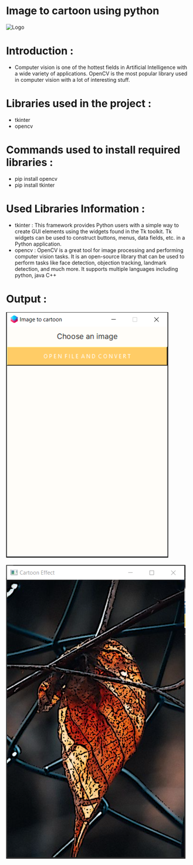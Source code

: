 # Image to cartoon using python
<img src = "https://user-images.githubusercontent.com/44014705/181914530-6ad48573-1617-4fb1-b5aa-1d1c861257b1.png" alt = "Logo" style="height: 150px; width:150px;"/>

# Introduction :<br>
- Computer vision is one of the hottest fields in Artificial Intelligence with a wide variety of applications. OpenCV is the most popular library used in computer vision with a lot of interesting stuff.

# Libraries used in the project :<br>
- tkinter <br>
- opencv <br>

# Commands used to install required libraries :
- pip install opencv
- pip install tkinter

# Used Libraries Information :
- tkinter : This framework provides Python users with a simple way to create GUI elements using the widgets found in the Tk toolkit. Tk widgets can be used to construct buttons, menus, data fields, etc. in a Python application.
- opencv : OpenCV is a great tool for image processing and performing computer vision tasks. It is an open-source library that can be used to perform tasks like face detection, objection tracking, landmark detection, and much more. It supports multiple languages including python, java C++

# Output :
<img src = "https://github.com/sahilbhaidkar444/Image-to-cartoon/blob/main/window.PNG"/><br><br>
<img src = "https://github.com/sahilbhaidkar444/Image-to-cartoon/blob/main/Output.PNG"/>

